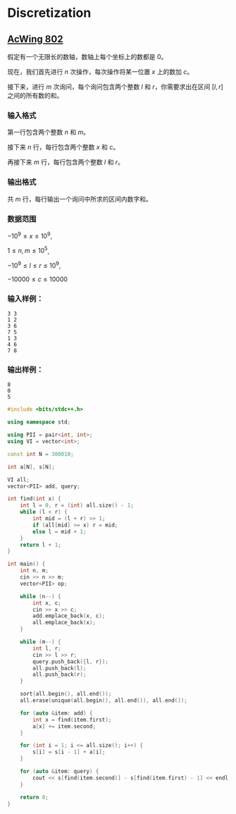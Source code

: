 # Discretization

## [AcWing 802](https://www.acwing.com/problem/content/804/)

假定有一个无限长的数轴，数轴上每个坐标上的数都是 0。

现在，我们首先进行 $n$ 次操作，每次操作将某一位置 $x$ 上的数加 $c$。

接下来，进行 $m$ 次询问，每个询问包含两个整数 $l$ 和 $r$，你需要求出在区间 $[l, r]$ 之间的所有数的和。

### **输入格式**

第一行包含两个整数 $n$ 和 $m$。

接下来 $n$ 行，每行包含两个整数 $x$ 和 $c$。

再接下来 $m$ 行，每行包含两个整数 $l$ 和 $r$。

### **输出格式**

共 $m$ 行，每行输出一个询问中所求的区间内数字和。

### 数据范围

$−10^9≤x≤10^9$,

$1≤n,m≤10^5$,

$−10^9≤l≤r≤10^9$,

$−10000≤c≤10000$

### **输入样例：**

```
3 3
1 2
3 6
7 5
1 3
4 6
7 8
```

### **输出样例：**

```
8
0
5
```

```cpp
#include <bits/stdc++.h>

using namespace std;

using PII = pair<int, int>;
using VI = vector<int>;

const int N = 300010;

int a[N], s[N];

VI all;
vector<PII> add, query;

int find(int x) {
    int l = 0, r = (int) all.size() - 1;
    while (l < r) {
        int mid = (l + r) >> 1;
        if (all[mid] >= x) r = mid;
        else l = mid + 1;
    }
    return l + 1;
}

int main() {
    int n, m;
    cin >> n >> m;
    vector<PII> op;

    while (n--) {
        int x, c;
        cin >> x >> c;
        add.emplace_back(x, c);
        all.emplace_back(x);
    }

    while (m--) {
        int l, r;
        cin >> l >> r;
        query.push_back({l, r});
        all.push_back(l);
        all.push_back(r);
    }

    sort(all.begin(), all.end());
    all.erase(unique(all.begin(), all.end()), all.end());

    for (auto &item: add) {
        int x = find(item.first);
        a[x] += item.second;
    }

    for (int i = 1; i <= all.size(); i++) {
        s[i] = s[i - 1] + a[i];
    }

    for (auto &item: query) {
        cout << s[find(item.second)] - s[find(item.first) - 1] << endl;
    }

    return 0;
}
```